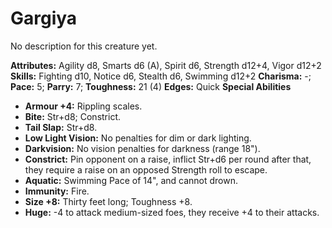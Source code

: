 # Gargiya

No description for this creature yet.

**Attributes:** Agility d8, Smarts d6 (A), Spirit d6, Strength d12+4,
Vigor d12+2
**Skills:** Fighting d10, Notice d6, Stealth d6, Swimming d12+2
**Charisma:** -; **Pace:** 5; **Parry:** 7; **Toughness:** 21 (4)
**Edges:** Quick
**Special Abilities**

- **Armour +4:** Rippling scales.
- **Bite:** Str+d8; Constrict.
- **Tail Slap:** Str+d8.
- **Low Light Vision:** No penalties for dim or dark lighting.
- **Darkvision:** No vision penalties for darkness (range 18").
- **Constrict:** Pin opponent on a raise, inflict Str+d6 per round after
that, they require a raise on an opposed Strength roll to escape.
- **Aquatic:** Swimming Pace of 14", and cannot drown.
- **Immunity:** Fire.
- **Size +8:** Thirty feet long; Toughness +8.
- **Huge:** -4 to attack medium-sized foes, they receive +4 to their
attacks.
